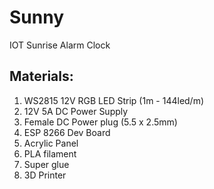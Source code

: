 # Sunny
IOT Sunrise Alarm Clock

## Materials:
1. WS2815 12V RGB LED Strip (1m - 144led/m)
2. 12V 5A DC Power Supply
3. Female DC Power plug (5.5 x 2.5mm)
4. ESP 8266 Dev Board
5. Acrylic Panel
6. PLA filament
7. Super glue
8. 3D Printer
